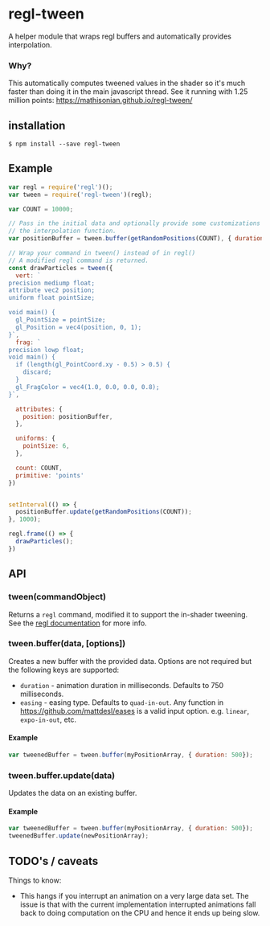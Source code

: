 
# regl-tween

A helper module that wraps regl buffers and automatically provides interpolation.

### Why?

This automatically computes tweened values in the shader so it's much faster than
doing it in the main javascript thread. See it running with 1.25 million points: https://mathisonian.github.io/regl-tween/

## installation

```
$ npm install --save regl-tween
```

## Example

```js
var regl = require('regl')();
var tween = require('regl-tween')(regl);

var COUNT = 10000;

// Pass in the initial data and optionally provide some customizations to
// the interpolation function.
var positionBuffer = tween.buffer(getRandomPositions(COUNT), { duration: 1000 });

// Wrap your command in tween() instead of in regl()
// A modified regl command is returned.
const drawParticles = tween({
  vert: `
precision mediump float;
attribute vec2 position;
uniform float pointSize;

void main() {
  gl_PointSize = pointSize;
  gl_Position = vec4(position, 0, 1);
}`,
  frag: `
precision lowp float;
void main() {
  if (length(gl_PointCoord.xy - 0.5) > 0.5) {
    discard;
  }
  gl_FragColor = vec4(1.0, 0.0, 0.0, 0.8);
}`,

  attributes: {
    position: positionBuffer,
  },

  uniforms: {
    pointSize: 6,
  },

  count: COUNT,
  primitive: 'points'
})


setInterval(() => {
  positionBuffer.update(getRandomPositions(COUNT));
}, 1000);

regl.frame(() => {
  drawParticles();
})
```

## API

### tween(commandObject)

Returns a `regl` command, modified it to support the in-shader tweening. See the
[regl documentation](https://github.com/mikolalysenko/regl) for more info.

### tween.buffer(data, [options])

Creates a new buffer with the provided data. Options are not required but
the following keys are supported:

* `duration` - animation duration in milliseconds. Defaults to 750 milliseconds.
* `easing` - easing type. Defaults to `quad-in-out`. Any function in https://github.com/mattdesl/eases is a valid input option. e.g. `linear`, `expo-in-out`, etc.

#### Example

```js
var tweenedBuffer = tween.buffer(myPositionArray, { duration: 500});
```

### tween.buffer.update(data)

Updates the data on an existing buffer.

#### Example

```js
var tweenedBuffer = tween.buffer(myPositionArray, { duration: 500});
tweenedBuffer.update(newPositionArray);
```

## TODO's / caveats

Things to know:

* This hangs if you interrupt an animation on a very large data set. The issue is that with the current implementation interrupted animations fall back to doing computation on the CPU and hence it ends up being slow.
